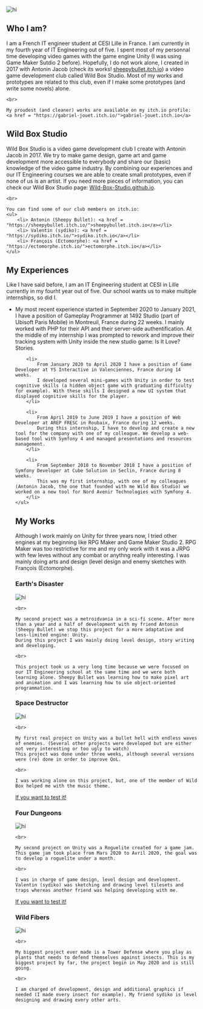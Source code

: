 <link rel="stylesheet" href="Style.css">
<img src="Gab Banner.png" alt="hi" class="figure"/>

## Who I am?
<p class="paragraph">
	I am a French IT engineer student at CESI Lille in France. I am currently in my fourth year of IT Engineering out of five.
	I spent most of my personnal time developing video games with the game engine Unity (I was using Game Maker Sutdio 2 before). Hopefully, I do not work alone, I created in 2017 with Antonin Jacob (check its works! <a href = "https://sheepybullet.itch.io/">sheepybullet.itch.io</a>) a video game development club called Wild Box Studio.
	Most of my works and prototypes are related to this club, even if I make some prototypes (and write some novels) alone.

	<br>

	My proudest (and cleaner) works are available on my itch.io profile: <a href = "https://gabriel-jouet.itch.io/">gabriel-jouet.itch.io</a>
</p>


## Wild Box Studio
<p class="paragraph">
	Wild Box Studio is a video game development club I create with Antonin Jacob in 2017. We try to make game design, game art and game development more accessible to everybody and share our (basic) knowledge of the video game industry.
	By combining our experiences and our IT Engineering courses we are able to create small prototypes, even if none of us is an artist.
	If you need more pieces of information, you can check our Wild Box Studio page: <a href = "https://wild-box-studio.github.io/Wild-Box-Studio/">Wild-Box-Studio.github.io</a>.

	<br>

	You can find some of our club members on itch.io:  
	<ul>
		<li> Antonin (Sheepy Bullet): <a href = "https://sheepybullet.itch.io/">sheepybullet.itch.io</a></li>
		<li> Valentin (sydiko): <a href = "https://sydiko.itch.io/">sydiko.itch.io</a></li>
		<li> François (Ectomorphe): <a href = "https://ectomorphe.itch.io/">ectomorphe.itch.io</a></li>
	</ul>
</p>


## My Experiences
<p class="paragraph">
	Like I have said before, I am an IT Engineering student at CESI in Lille currently in my fourht year out of five.
	Our school wants us to make multiple internships, so did I.
	<ul>
		<li>
			My most recent experience started in September 2020 to January 2021, I have a position of Gameplay Programmer at 1492 Studio (part of Ubisoft Paris Mobile) in Montreuil, France during 22 weeks.
			I mainly worked with PHP for their API and their server-side authentification. At the middle of my internship I was prompted to rework and improve their tracking system with Unity inside the new studio game: Is It Love? Stories.
		</li>

		<li>
			From January 2020 to April 2020 I have a position of Game Developer at YS Interactive in Valenciennes, France during 14 weeks.
			I developed several mini-games with Unity in order to test cognitive skills (a hidden object game with graduating difficulty for example). With these skills I designed a new UI system that displayed cognitive skills for the player.
		</li>

		<li>
			From April 2019 to June 2019 I have a position of Web Developer at AREP FRESC in Roubaix, France during 12 weeks.
			During this internship, I have to develop and create a new tool for the company with one of my colleague. We develop a web-based tool with Symfony 4 and managed presentations and resources management.
		</li>

		<li>
			From September 2018 to November 2018 I have a position of Symfony Developer at Cube Solution in Seclin, France during 8 weeks.
			This was my first internship, with one of my colleagues (Antonin Jacob, the one that founded with me Wild Box Studio) we worked on a new tool for Nord Avenir Technologies with Symfony 4.
		</li>
	</ul>
</p>


## My Works
<p class="paragraph">
	Although I work mainly on Unity for three years now, I tried other engines at my beginning like RPG Maker and Game Maker Studio 2.
	RPG Maker was too restrictive for me and my only work with it was a JRPG with few leves without any combat or anythng really interesting. I was mainly doing arts and design (level design and enemy sketches with François (Ectomorphe).
</p>


### Earth's Disaster
<p class="paragraph">
	<img src="Earth's Disaster.png" alt="hi" class="center"/>

	<br>

	My second project was a metroidvania in a sci-fi scene. After more than a year and a half of development with my friend Antonin (Sheepy Bullet) we stop this project for a more adaptative and less-limited engine: Unity.
	During this project I was mainly doing level design, story writing and developing.

	<br>

	This project took us a very long time because we were focused on our IT Engineering school at the same time and we were both learning alone. Sheepy Bullet was learning how to make pixel art and animation and I was learning how to use object-oriented programmation.
</p>


### Space Destructor
<p class="paragraph">
	<img src="Space Destructor.png" alt="hi" class="center"/>

	<br>

	My first real project on Unity was a bullet hell with endless waves of enemies. (Several other projects were developed but are either not very interesting or too ugly to watch)
	This project was done under three weeks, although several versions were (re) done in order to improve QoL.

	<br>

	I was working alone on this project, but, one of the member of Wild Box helped me with the music theme.
</p>

<a href = "https://gabriel-jouet.itch.io/space-destructor/" class = "end-paragraph-link">If you want to test it!</a>


### Four Dungeons
<p class="paragraph">
	<img src="Four Dungeons.png" alt="hi" class="center"/>

	<br>

	My second project on Unity was a Roguelite created for a game jam. This game jam took place from Mars 2020 to Avril 2020, the goal was to develop a roguelite under a month.

	<br>

	I was in charge of game design, level design and development. Valentin (sydiko) was sketching and drawing level tilesets and traps whereas another friend was helping developing with me.
</p>

<a href = "https://sydiko.itch.io/four-dungeons"  class = "end-paragraph-link">If you want to test it!</a>   


### Wild Fibers
<p class="paragraph">
	<img src="Wild Fibers.png" alt="hi" class="center"/>

	<br>

	My biggest project ever made is a Tower Defense where you play as plants that needs to defend themselves against insects. This is my biggest project by far, the project begin in May 2020 and is still going.

	<br>

	I am charged of development, design and additional graphics if needed (I made every insect for example). My friend sydiko is level designing and drawing every other arts.
</p>